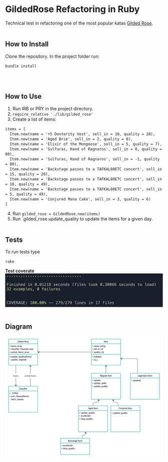# GildedRose Refactoring in Ruby

Technical test in refactoring one of the most popular katas [Gilded Rose](https://github.com/emilybache/).
<br><br>

## How to Install

Clone the repository. In the project folder run:

```
bundle install
```

<br><br>

## How to Use

1. Run IRB or PRY in the project directory.
2. `require_relative './lib/gilded_rose'`
3. Create a list of items:

```
items = [
  Item.new(name = '+5 Dexterity Vest', sell_in = 10, quality = 20),
  Item.new(name = 'Aged Brie', sell_in = 2, quality = 0),
  Item.new(name = 'Elixir of the Mongoose', sell_in = 5, quality = 7),
  Item.new(name = 'Sulfuras, Hand of Ragnaros', sell_in = 0, quality = 80),
  Item.new(name = 'Sulfuras, Hand of Ragnaros', sell_in = -1, quality = 80),
  Item.new(name = 'Backstage passes to a TAFKAL80ETC concert', sell_in = 15, quality = 20),
  Item.new(name = 'Backstage passes to a TAFKAL80ETC concert', sell_in = 10, quality = 49),
  Item.new(name = 'Backstage passes to a TAFKAL80ETC concert', sell_in = 5, quality = 49),
  Item.new(name = 'Conjured Mana Cake', sell_in = 3, quality = 6)
]
```

4. Run `gilded_rose = GildedRose.new(items)`
5. Run `gilded_rose.update_quality to update the items for a given day.
   <br><br>

## Tests

To run tests type

```
rake
```

**Test coverate**
![Test Coverage](./public/img/coverage.png)
<br><br>

## Diagram

![Domain Model](./public/img/uml.png)

<br><br>
